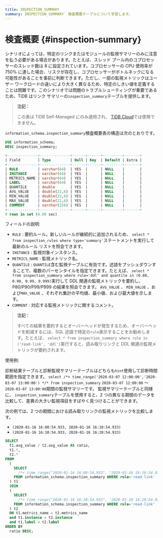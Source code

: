 ```yaml
---
title: INSPECTION_SUMMARY
summary: INSPECTION_SUMMARY` 検査概要テーブルについて学習します。
---
```


# 検査概要 {#inspection-summary}

シナリオによっては、特定のリンクまたはモジュールの監視サマリーのみに注意を払う必要がある場合があります。たとえば、スレッド プール内のコプロセッサーのスレッド数は 8 に設定されています。コプロセッサーの CPU 使用率が 750% に達した場合、リスクが存在し、コプロセッサーがボトルネックになる可能性があることを事前に判断できます。ただし、一部の監視メトリックはユーザー ワークロードの違いにより大きく異なるため、特定のしきい値を定義することは困難です。このシナリオでは問題のトラブルシューティングが重要であるため、TiDB はリンク サマリーの`inspection_summary`テーブルを提供します。

> **注記：**
>
> この表は TiDB Self-Managed にのみ適用され、 [TiDB Cloud](https://docs.pingcap.com/tidbcloud/)では使用できません。

`information_schema.inspection_summary`検査概要表の構造は次のとおりです。

```sql
USE information_schema;
DESC inspection_summary;
```

```sql
+--------------+--------------+------+------+---------+-------+
| Field        | Type         | Null | Key  | Default | Extra |
+--------------+--------------+------+------+---------+-------+
| RULE         | varchar(64)  | YES  |      | NULL    |       |
| INSTANCE     | varchar(64)  | YES  |      | NULL    |       |
| METRICS_NAME | varchar(64)  | YES  |      | NULL    |       |
| LABEL        | varchar(64)  | YES  |      | NULL    |       |
| QUANTILE     | double       | YES  |      | NULL    |       |
| AVG_VALUE    | double(22,6) | YES  |      | NULL    |       |
| MIN_VALUE    | double(22,6) | YES  |      | NULL    |       |
| MAX_VALUE    | double(22,6) | YES  |      | NULL    |       |
| COMMENT      | varchar(256) | YES  |      | NULL    |       |
+--------------+--------------+------+------+---------+-------+
9 rows in set (0.00 sec)
```

フィールドの説明:

-   `RULE` : 要約ルール。新しいルールが継続的に追加されるため、 `select * from inspection_rules where type='summary'`ステートメントを実行して最新のルール リストを照会できます。
-   `INSTANCE` : 監視対象インスタンス。
-   `METRICS_NAME` : 監視メトリック名。
-   `QUANTILE` : `QUANTILE`含む監視テーブルに有効です。述語をプッシュダウンすることで、複数のパーセンタイルを指定できます。たとえば、 `select * from inspection_summary where rule='ddl' and quantile in (0.80, 0.90, 0.99, 0.999)`実行して DDL 関連の監視メトリックを要約し、P80/P90/P99/P999 の結果を照会できます。 `AVG_VALUE` 、 `MIN_VALUE` 、および`MAX_VALUE` 、それぞれ集計の平均値、最小値、および最大値を示します。
-   `COMMENT` : 対応する監視メトリックに関するコメント。

> **注記：**
>
> すべての結果を要約するとオーバーヘッドが発生するため、オーバーヘッドを削減するには、SQL 述語で特定の`rule`表示することをお勧めします。たとえば、 `select * from inspection_summary where rule in ('read-link', 'ddl')`実行すると、読み取りリンクと DDL 関連の監視メトリックが要約されます。

使用例:

診断結果テーブルと診断監視サマリーテーブルはどちらも`hint`使用して診断時間範囲を指定できます。 `select /*+ time_range('2020-03-07 12:00:00','2020-03-07 13:00:00') */* from inspection_summary` `2020-03-07 12:00:00` ～ `2020-03-07 13:00:00`期間の監視サマリーです。 監視サマリーテーブルと同様に、 `inspection_summary`テーブルを使用すると、2 つの異なる期間のデータを比較して、差異の大きい監視項目をすばやく見つけることができます。

次の例では、2 つの期間における読み取りリンクの監視メトリックを比較します。

-   `(2020-01-16 16:00:54.933, 2020-01-16 16:10:54.933)`
-   `(2020-01-16 16:10:54.933, 2020-01-16 16:20:54.933)`

```sql
SELECT
  t1.avg_value / t2.avg_value AS ratio,
  t1.*,
  t2.*
FROM
  (
    SELECT
      /*+ time_range("2020-01-16 16:00:54.933", "2020-01-16 16:10:54.933")*/ *
    FROM information_schema.inspection_summary WHERE rule='read-link'
  ) t1
  JOIN
  (
    SELECT
      /*+ time_range("2020-01-16 16:10:54.933", "2020-01-16 16:20:54.933")*/ *
    FROM information_schema.inspection_summary WHERE rule='read-link'
  ) t2
  ON t1.metrics_name = t2.metrics_name
  and t1.instance = t2.instance
  and t1.label = t2.label
ORDER BY
  ratio DESC;
```
